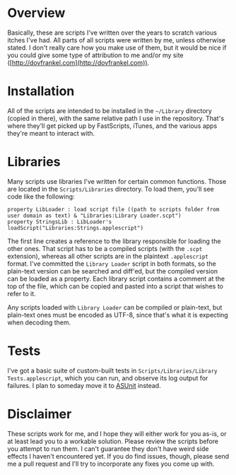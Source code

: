 # Overview

Basically, these are scripts I've written over the years to scratch various itches I've had. All parts of all scripts were written by me, unless otherwise stated. I don't really care how you make use of them, but it would be nice if you could give some type of attribution to me and/or my site ([http://dovfrankel.com](http://dovfrankel.com)).

# Installation

All of the scripts are intended to be installed in the `~/Library` directory (copied in there), with the same relative path I use in the repository. That's where they'll get picked up by FastScripts, iTunes, and the various apps they're meant to interact with.

# Libraries

Many scripts use libraries I've written for certain common functions. Those are located in the `Scripts/Libraries` directory. To load them, you'll see code like the following:

    property LibLoader : load script file ((path to scripts folder from user domain as text) & "Libraries:Library Loader.scpt")
    property StringsLib : LibLoader's loadScript("Libraries:Strings.applescript")

The first line creates a reference to the library responsible for loading the other ones. That script has to be a compiled scripts (with the `.scpt` extension), whereas all other scripts are in the plaintext `.applescript` format. I've committed the `Library Loader` script in both formats, so the plain-text version can be searched and diff'ed, but the compiled version can be loaded as a property. Each library script contains a comment at the top of the file, which can be copied and pasted into a script that wishes to refer to it.

Any scripts loaded with `Library Loader` can be compiled or plain-text, but plain-text ones must be encoded as UTF-8, since that's what it is expecting when decoding them.

# Tests

I've got a basic suite of custom-built tests in `Scripts/Libraries/Library Tests.applescript`, which you can run, and observe its log output for failures. I plan to someday move it to [ASUnit](http://nirs.freeshell.org/asunit/) instead.

# Disclaimer

These scripts work for me, and I hope they will either work for you as-is, or at least lead you to a workable solution. Please review the scripts before you attempt to run them. I can't guarantee they don't have weird side effects I haven't encountered yet. If you do find issues, though, please send me a pull request and I'll try to incorporate any fixes you come up with.